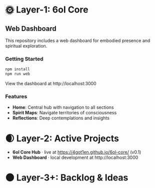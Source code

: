 # 🌞 Layer-1: 6ol Core

## Web Dashboard

This repository includes a web dashboard for embodied presence and spiritual exploration.

### Getting Started

```bash
npm install
npm run web
```

View the dashboard at http://localhost:3000

### Features

- **Home**: Central hub with navigation to all sections
- **Spirit Maps**: Navigate territories of consciousness 
- **Reflections**: Deep contemplations and insights

# 🌒 Layer-2: Active Projects

- **6ol Core Hub** · live at https://4got1en.github.io/6ol-core/ (v0.1)
- **Web Dashboard** · local development at http://localhost:3000

# 🌑 Layer-3+: Backlog & Ideas
